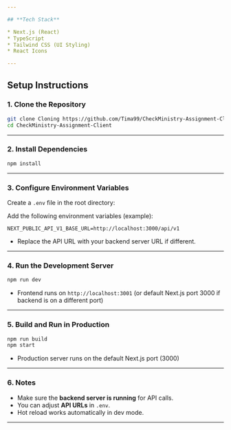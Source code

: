 ```yaml
---

## **Tech Stack**

* Next.js (React)
* TypeScript
* Tailwind CSS (UI Styling)
* React Icons

---
```


## **Setup Instructions**

### 1. Clone the Repository

```bash
git clone Cloning https://github.com/Tima99/CheckMinistry-Assignment-Client
cd CheckMinistry-Assignment-Client
```

---

### 2. Install Dependencies

```bash
npm install
```

---

### 3. Configure Environment Variables

Create a `.env` file in the root directory:

Add the following environment variables (example):

```env
NEXT_PUBLIC_API_V1_BASE_URL=http://localhost:3000/api/v1
```

- Replace the API URL with your backend server URL if different.

---

### 4. Run the Development Server

```bash
npm run dev
```

- Frontend runs on `http://localhost:3001` (or default Next.js port 3000 if backend is on a different port)

---

### 5. Build and Run in Production

```bash
npm run build
npm start
```

- Production server runs on the default Next.js port (3000)

---

### 6. Notes

- Make sure the **backend server is running** for API calls.
- You can adjust **API URLs** in `.env`.
- Hot reload works automatically in dev mode.

---
